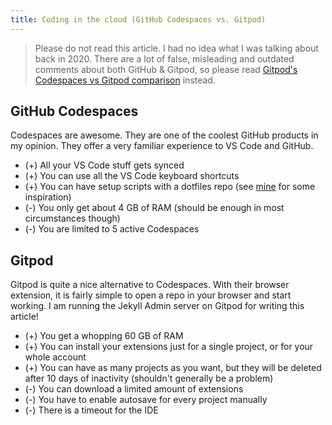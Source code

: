 ```yaml
---
title: Coding in the cloud (GitHub Codespaces vs. Gitpod)
---
```


> Please do not read this article. I had no idea what I was talking about back in 2020. There are a lot of false, misleading and outdated comments about both GitHub & Gitpod, so please read [Gitpod's Codespaces vs Gitpod comparison](https://www.gitpod.io/vs/github-codespaces) instead. 

## GitHub Codespaces

Codespaces are awesome. They are one of the coolest GitHub products in my opinion. They offer a very familiar experience to VS Code and GitHub. 
* (+) All your VS Code stuff gets synced
* (+) You can use all the VS Code keyboard shortcuts
* (+) You can have setup scripts with a dotfiles repo (see [mine](https://github.com/filiptronicek/dotfiles) for some inspiration)
* (-) You only get about 4 GB of RAM (should be enough in most circumstances though)
* (-) You are limited to 5 active Codespaces

## Gitpod

Gitpod is quite a nice alternative to Codespaces. With their browser extension, it is fairly simple to open a repo in your browser and start working. I am running the Jekyll Admin server on Gitpod for writing this article!

* (+) You get a whopping 60 GB of RAM
* (+) You can install your extensions just for a single project, or for your whole account
* (+) You can have as many projects as you want, but they will be deleted after 10 days of inactivity (shouldn't generally be a problem)
* (-) You can download a limited amount of extensions
* (-) You have to enable autosave for every project manually
* (-) There is a timeout for the IDE
